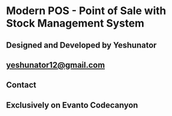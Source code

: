 # Modern POS - Point of Sale with Stock Management System

## Designed and Developed by Yeshunator

## yeshunator12@gmail.com
## Contact


## Exclusively on Evanto Codecanyon
